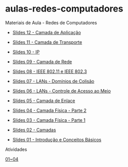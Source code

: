 # aulas-redes-computadores
Materiais de Aula - Redes de Computadores

* [Slides 12 - Camada de Aplicação](https://docs.google.com/presentation/d/1a9abcyYsOsp8TAhcD983rS3-T4fNAuJooyEQGTFWhfM/edit?usp=sharing)

* [Slides 11 - Camada de Transporte](https://docs.google.com/presentation/d/1w69fR2tLQUUa0jvwL130xxv_QQCrWeHqpUWYv_w2IoM/edit?usp=sharing)

* [Slides 10 - IP](https://docs.google.com/presentation/d/1d1PiLDLmUG7KG7uMYyWHoKdPi1_e1O7RMh7KB6owch8/edit?usp=sharing)

* [Slides 09 - Camada de Rede](https://docs.google.com/presentation/d/1TEJxqb5EiMgN6WSKkw_VglOCw1WmuEbJTLmBUsmr7H4/edit?usp=sharing)

* [Slides 08 - IEEE 802.11 e IEEE 802.3](https://docs.google.com/presentation/d/1wakP_ekhm4-B4ZWDbDRc8nYfTaCu_NwGLmklr2Ny4I8/edit?usp=sharing)

* [Slides 07 - LANs - Domínios de Colisão](https://docs.google.com/presentation/d/1CxSkkAf3gcq-XD0njVnu0coDezaLrDRazeStH-9LspA/edit?usp=sharing)

* [Slides 06 - LANs - Controle de Acesso ao Meio](https://docs.google.com/presentation/d/1H01z0z5-NXHvtbYXQPCkxOYQy1G_favAsxLC8Bb0EoY/edit?usp=sharing)

* [Slides 05 - Camada de Enlace](https://docs.google.com/presentation/d/1Eb122UtLWrOATNiBf8HWDMgNNBUUuV87wMr5egvaF7Y/edit?usp=sharing)

* [Slides 04 - Camada Física - Parte 2](https://docs.google.com/presentation/d/1r9sbHyLaJr7vIJInlMKbP5W39CApBqcqMPcqIlBsO4M/edit?usp=sharing)

* [Slides 03 - Camada Física - Parte 1](https://docs.google.com/presentation/d/16pWl1Z2aas_wV_INlL-B3ENbCw_-wvynX2FLfPEVYHs/edit?usp=sharing)

* [Slides 02 - Camadas](https://docs.google.com/presentation/d/1Qk8yFUqnDKzgeA--00Xmo7Eh7_lC2_l3ojztubPMJsk/edit?usp=sharing)

* [Slides 01 - Introdução e Conceitos Básicos](https://docs.google.com/presentation/d/1oASBRtDiCu_wyoGWKVNmXSdq-w_VJCT6E7U9ZFbhkAQ/edit?usp=sharing)

Atividades

[01~04](https://goo.gl/PPRjYo)
